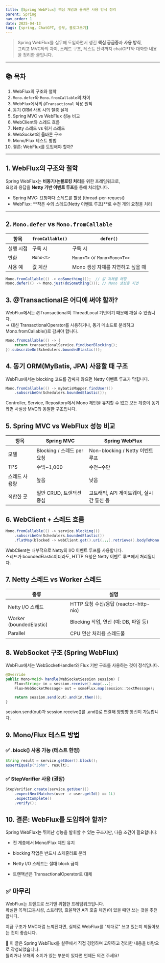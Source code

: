 ```yaml
---
title: [Spring WebFlux] 핵심 개념과 올바른 사용 방식 정리
parent: Spring 
nav_order: 1
date: 2025-04-13
tags: [spring, ChatGPT, 공부, 블로그쓰기]
---
```


> Spring WebFlux를 실무에 도입하면서 생긴 **핵심 궁금증**과 **사용 방식**,  
> 그리고 MVC와의 차이, 스레드 구조, 테스트 전략까지 chatGPT와 대화한 내용을 정리한 글입니다.

---

## 📚 목차

1. WebFlux의 구조와 철학  
2. `Mono.defer`와 `Mono.fromCallable`의 차이  
3. WebFlux에서의 `@Transactional` 적용 원칙  
4. 동기 ORM 사용 시의 절충 설계  
5. Spring MVC vs WebFlux 성능 비교  
6. WebClient와 스레드 흐름  
7. Netty 스레드 vs 워커 스레드  
8. WebSocket의 올바른 구조  
9. Mono/Flux 테스트 방법  
10. 결론: WebFlux를 도입해야 할까?  

---

## 1. WebFlux의 구조와 철학

Spring WebFlux는 **비동기/논블로킹 처리**를 위한 프레임워크로,  
요청과 응답을 **Netty 기반 이벤트 루프**를 통해 처리합니다.

- Spring MVC: 요청마다 스레드를 할당 (thread-per-request)
- WebFlux: **작은 수의 스레드(Netty 이벤트 루프)**로 수천 개의 요청을 처리

---

## 2. `Mono.defer` vs `Mono.fromCallable`

| 항목 | `fromCallable()` | `defer()` |
|------|------------------|-----------|
| 실행 시점 | 구독 시 | 구독 시 |
| 반환 | `Mono<T>` | `Mono<T>` or `Mono<Mono<T>>` |
| 사용 예 | 값 계산 | Mono 생성 자체를 지연하고 싶을 때 |

```java
Mono.fromCallable(() -> doSomething());  // 값 자체를 래핑
Mono.defer(() -> Mono.just(doSomething())); // Mono 생성을 지연
```

## 3. @Transactional은 어디에 써야 할까?
WebFlux에서는 @Transactional이 ThreadLocal 기반이기 때문에 깨질 수 있습니다.  
→ 대신 TransactionalOperator를 사용하거나, 동기 메소드로 분리하고 Mono.fromCallable()로 감싸야 합니다.

```java
Mono.fromCallable(() -> {
    return transactionalService.findUserBlocking();
}).subscribeOn(Schedulers.boundedElastic());
```

## 4. 동기 ORM(MyBatis, JPA) 사용할 때 구조
WebFlux에서는 blocking 코드를 감싸지 않으면 Netty 이벤트 루프가 막힙니다.

```java
Mono.fromCallable(() -> mybatisMapper.findUser())
    .subscribeOn(Schedulers.boundedElastic());
```

Controller, Service, Repository에서 Mono 체인을 유지할 수 없고
모든 계층이 동기라면 사실상 MVC와 동일한 구조입니다.

## 5. Spring MVC vs WebFlux 성능 비교
| 항목|	Spring MVC | Spring WebFlux | 
|-----|------------|----------------|
|모델|	Blocking / 스레드 per 요청|	Non-blocking / Netty 이벤트 루프|
|TPS|	수백~1,000|	수천~수만|
|스레드 사용량|	높음	|낮음|
|적합한 곳	|일반 CRUD, 트랜잭션 중심	|고트래픽, API 게이트웨이, 실시간 통신 등|

## 6. WebClient + 스레드 흐름
```java
Mono.fromCallable(() -> service.blocking())
    .subscribeOn(Schedulers.boundedElastic())
    .flatMap(blocked -> webClient.get().uri(...).retrieve().bodyToMono(...));
```

WebClient는 내부적으로 Netty의 I/O 이벤트 루프를 사용합니다.  
스레드가 boundedElastic이더라도, HTTP 요청은 Netty 이벤트 루프에서 처리됩니다.

## 7. Netty 스레드 vs Worker 스레드
|종류|	설명|
|----|------|
|Netty I/O 스레드|	HTTP 요청 수신/응답 (reactor-http-nio)|
|Worker (boundedElastic)|	Blocking 작업, 연산 (예: DB, 파일 등)|
|Parallel|	CPU 연산 처리용 스레드풀|


## 8. WebSocket 구조 (Spring WebFlux)
WebFlux에서는 WebSocketHandler와 Flux 기반 구조를 사용하는 것이 정석입니다.

```java
@Override
public Mono<Void> handle(WebSocketSession session) {
    Flux<String> in = session.receive().map(...);
    Flux<WebSocketMessage> out = someFlux.map(session::textMessage);

    return session.send(out).and(in.then());
}
```

session.send(out)과 session.receive()를 .and()로 연결해 양방향 통신이 가능합니다.

## 9. Mono/Flux 테스트 방법
### ✅ .block() 사용 가능 (테스트 한정)
```java
String result = service.getUser().block();
assertEquals("John", result);
```

### ✅ StepVerifier 사용 (권장)
```java
StepVerifier.create(service.getUser())
    .expectNextMatches(user -> user.getId() == 1L)
    .expectComplete()
    .verify();
```

## 10. 결론: WebFlux를 도입해야 할까?
Spring WebFlux는 뛰어난 성능을 발휘할 수 있는 구조지만, 다음 조건이 필요합니다:

- 전 계층에서 Mono/Flux 체인 유지

- blocking 작업은 반드시 스케줄러로 분리

- Netty I/O 스레드는 절대 block 금지

- 트랜잭션은 TransactionalOperator로 대체

## ✅ 마무리
WebFlux는 트렌드로 쓰기엔 위험한 프레임워크입니다.  
확실한 목적(고동시성, 스트리밍, 효율적인 API 호출 체인)이 있을 때만 쓰는 것을 추천합니다.

지금 구조가 MVC처럼 느껴진다면, 실제로 WebFlux를 "제대로" 쓰고 있는지 되돌아보는 것이 좋습니다.

💬 이 글은 Spring WebFlux를 실무에서 직접 경험하며 고민하고 정리한 내용을 바탕으로 작성되었습니다.  
틀리거나 오해의 소지가 있는 부분이 있다면 언제든 의견 주세요!
